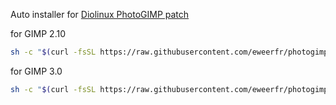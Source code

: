 Auto installer for [Diolinux PhotoGIMP patch](https://github.com/Diolinux/PhotoGIMP)

for GIMP 2.10
```bash
sh -c "$(curl -fsSL https://raw.githubusercontent.com/eweerfr/photogimp_script/main/photogimp_installer_210.sh)"
```

for GIMP 3.0
```bash
sh -c "$(curl -fsSL https://raw.githubusercontent.com/eweerfr/photogimp_script/main/photogimp_installer_3.sh)"
```
